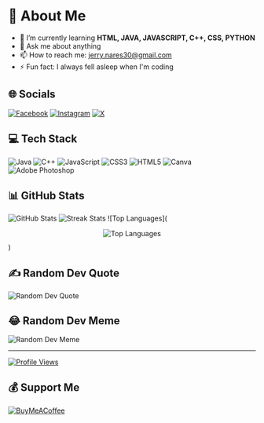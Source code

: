 # 💫 About Me
- 🌱 I’m currently learning **HTML, JAVA, JAVASCRIPT, C++, CSS, PYTHON**
- 💬 Ask me about anything
- 📫 How to reach me: [jerry.nares30@gmail.com](mailto:jerry.nares30@gmail.com)
- ⚡ Fun fact: I always fell asleep when I'm coding

## 🌐 Socials
[![Facebook](https://img.shields.io/badge/Facebook-%231877F2.svg?logo=Facebook&logoColor=white)](https://facebook.com/JerryNares)
[![Instagram](https://img.shields.io/badge/Instagram-%23E4405F.svg?logo=Instagram&logoColor=white)](https://instagram.com/reivrick)
[![X](https://img.shields.io/badge/X-black.svg?logo=X&logoColor=white)](https://x.com/Rvrckk) 

## 💻 Tech Stack
![Java](https://img.shields.io/badge/java-%23ED8B00.svg?style=for-the-badge&logo=openjdk&logoColor=white)
![C++](https://img.shields.io/badge/c++-%2300599C.svg?style=for-the-badge&logo=c%2B%2B&logoColor=white)
![JavaScript](https://img.shields.io/badge/javascript-%23323330.svg?style=for-the-badge&logo=javascript&logoColor=%23F7DF1E)
![CSS3](https://img.shields.io/badge/css3-%231572B6.svg?style=for-the-badge&logo=css3&logoColor=white)
![HTML5](https://img.shields.io/badge/html5-%23E34F26.svg?style=for-the-badge&logo=html5&logoColor=white)
![Canva](https://img.shields.io/badge/Canva-%2300C4CC.svg?style=for-the-badge&logo=Canva&logoColor=white)
![Adobe Photoshop](https://img.shields.io/badge/adobe%20photoshop-%2331A8FF.svg?style=for-the-badge&logo=adobe%20photoshop&logoColor=white)

## 📊 GitHub Stats
![GitHub Stats](https://github-readme-stats.vercel.app/api?username=RevRev30&theme=dark&hide_border=false&include_all_commits=false&count_private=false)
![Streak Stats](https://github-readme-streak-stats.herokuapp.com/?user=RevRev30&theme=dark&hide_border=false)
![Top Languages](<div style="display: flex; justify-content: center;">
    <img src="https://github-readme-stats.vercel.app/api/top-langs/?username=RevRev30&theme=dark&hide_border=false&layout=compact" alt="Top Languages">
</div>
)

## ✍️ Random Dev Quote
![Random Dev Quote](https://quotes-github-readme.vercel.app/api?type=horizontal&theme=radical)

## 😂 Random Dev Meme
![Random Dev Meme](https://randommeme-five.vercel.app/)

---

[![Profile Views](https://visitcount.itsvg.in/api?id=RevRev30&icon=0&color=0)](https://visitcount.itsvg.in)

## 💰 Support Me
[![BuyMeACoffee](https://img.shields.io/badge/Buy%20Me%20a%20Coffee-ffdd00?style=for-the-badge&logo=buy-me-a-coffee&logoColor=black)](https://buymeacoffee.com/RevCoffee) 

<!-- Proudly created with GPRM (https://gprm.itsvg.in) -->
